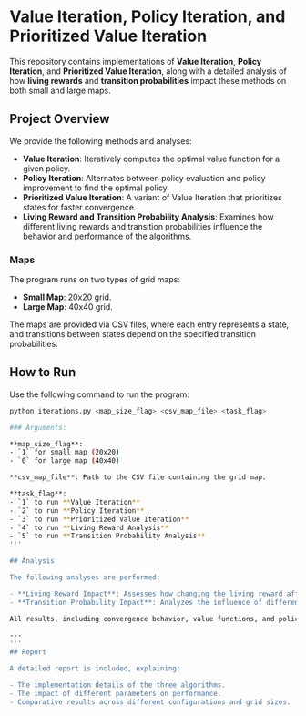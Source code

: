 # Value Iteration, Policy Iteration, and Prioritized Value Iteration

This repository contains implementations of **Value Iteration**, **Policy Iteration**, and **Prioritized Value Iteration**, along with a detailed analysis of how **living rewards** and **transition probabilities** impact these methods on both small and large maps.

## Project Overview

We provide the following methods and analyses:
- **Value Iteration**: Iteratively computes the optimal value function for a given policy.
- **Policy Iteration**: Alternates between policy evaluation and policy improvement to find the optimal policy.
- **Prioritized Value Iteration**: A variant of Value Iteration that prioritizes states for faster convergence.
- **Living Reward and Transition Probability Analysis**: Examines how different living rewards and transition probabilities influence the behavior and performance of the algorithms.

### Maps
The program runs on two types of grid maps:
- **Small Map**: 20x20 grid.
- **Large Map**: 40x40 grid.

The maps are provided via CSV files, where each entry represents a state, and transitions between states depend on the specified transition probabilities.

## How to Run

Use the following command to run the program:

```bash
python iterations.py <map_size_flag> <csv_map_file> <task_flag>

### Arguments:

**map_size_flag**:
- `1` for small map (20x20)
- `0` for large map (40x40)

**csv_map_file**: Path to the CSV file containing the grid map.

**task_flag**:
- `1` to run **Value Iteration**
- `2` to run **Policy Iteration**
- `3` to run **Prioritized Value Iteration**
- `4` to run **Living Reward Analysis**
- `5` to run **Transition Probability Analysis**
'''

## Analysis

The following analyses are performed:

- **Living Reward Impact**: Assesses how changing the living reward affects the optimal policies and value functions.
- **Transition Probability Impact**: Analyzes the influence of different transition probabilities (S, A, S') on the performance of the algorithms.

All results, including convergence behavior, value functions, and policy visualizations, are presented in the final report.

---
'''
## Report

A detailed report is included, explaining:

- The implementation details of the three algorithms.
- The impact of different parameters on performance.
- Comparative results across different configurations and grid sizes.
